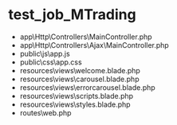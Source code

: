 # test_job_MTrading

* app\Http\Controllers\MainController.php
* app\Http\Controllers\Ajax\MainController.php
* public\js\app.js
* public\css\app.css
* resources\views\welcome.blade.php
* resources\views\carousel.blade.php
* resources\views\errorcarousel.blade.php
* resources\views\scripts.blade.php
* resources\views\styles.blade.php
* routes\web.php
